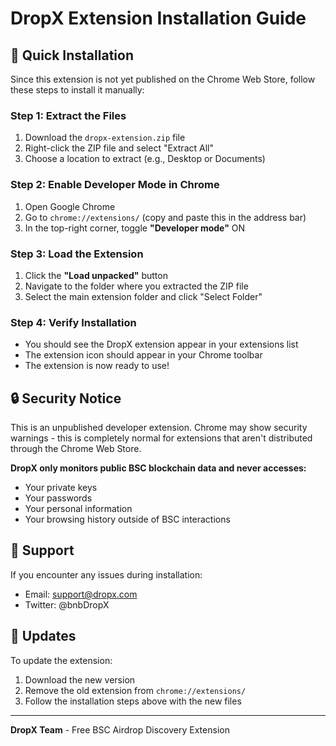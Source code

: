 # DropX Extension Installation Guide

## 🚀 Quick Installation

Since this extension is not yet published on the Chrome Web Store, follow these steps to install it manually:

### Step 1: Extract the Files
1. Download the `dropx-extension.zip` file
2. Right-click the ZIP file and select "Extract All"
3. Choose a location to extract (e.g., Desktop or Documents)

### Step 2: Enable Developer Mode in Chrome
1. Open Google Chrome
2. Go to `chrome://extensions/` (copy and paste this in the address bar)
3. In the top-right corner, toggle **"Developer mode"** ON

### Step 3: Load the Extension
1. Click the **"Load unpacked"** button
2. Navigate to the folder where you extracted the ZIP file
3. Select the main extension folder and click "Select Folder"

### Step 4: Verify Installation
- You should see the DropX extension appear in your extensions list
- The extension icon should appear in your Chrome toolbar
- The extension is now ready to use!

## 🔒 Security Notice

This is an unpublished developer extension. Chrome may show security warnings - this is completely normal for extensions that aren't distributed through the Chrome Web Store.

**DropX only monitors public BSC blockchain data and never accesses:**
- Your private keys
- Your passwords
- Your personal information
- Your browsing history outside of BSC interactions

## 📧 Support

If you encounter any issues during installation:
- Email: support@dropx.com
- Twitter: @bnbDropX

## 🔄 Updates

To update the extension:
1. Download the new version
2. Remove the old extension from `chrome://extensions/`
3. Follow the installation steps above with the new files

---

**DropX Team** - Free BSC Airdrop Discovery Extension